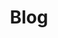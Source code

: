 ---
layout: blog
title: Blog
description: >
  Here you should be able to find everything you need to know to accomplish the most common tasks when blogging with Hydejack.
hide_description: true
sitemap: false
permalink: /blog/
---